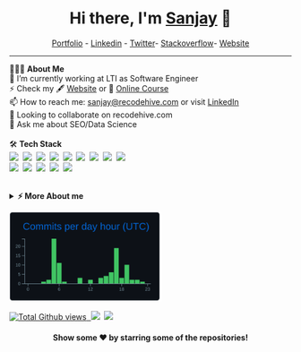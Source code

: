 <h1 align="center"> Hi there, I'm <a href="https://recodehive.com/sanjay">Sanjay</a> 👋</h1>

<p align="center">
  <a href="https://recodehive.com/sanjay">Portfolio</a> -
  <a href="https://www.linkedin.com/in/sanjay-k-v/">Linkedin</a> - 
  <a href="https://twitter.com/_sanjayviswa">Twitter</a>-
  <a href="https://stackoverflow.com/story/sanjaykv">Stackoverflow</a>-
  <a href="https://recodehive.com/">Website</a></p>

-----------------------------------------------------------
👨🏻‍💻 **About Me**<br>
🔭 I’m currently working at LTI as Software Engineer<br>
⚡ Check my 🖋 [Website](https://recodehive.com/) or 🌱 [Online Course](https://recodehive.com/linkedin-bootcamp/)<br>
📫 How to reach me: sanjay@recodehive.com or visit [LinkedIn](https://www.linkedin.com/in/sanjay-k-v/)<br>
👯 Looking to collaborate on recodehive.com<br>
💬 Ask me about SEO/Data Science<br><br>
<g-emoji class="g-emoji" alias="hammer_and_wrench" fallback-src="https://github.githubassets.com/images/icons/emoji/unicode/1f6e0.png">🛠</g-emoji> **Tech Stack**<br>
<img src="https://camo.githubusercontent.com/1d60a65352c961dc0bc3bfcddb926a34787b47ffced9bcadeaea32962297ef5a/68747470733a2f2f696d672e736869656c64732e696f2f62616467652f2d507974686f6e2d3035313232413f7374796c653d666c6174266c6f676f3d707974686f6e">&nbsp;&nbsp;<img src="https://camo.githubusercontent.com/923eea6a54760c8adc876b3afab4fec69342f619a1428b14d8ae211d2f7801cf/68747470733a2f2f696d672e736869656c64732e696f2f62616467652f2d4a6176612d3035313232413f7374796c653d666c6174266c6f676f3d4a617661266c6f676f436f6c6f723d464641353138">&nbsp;&nbsp;<img src="https://camo.githubusercontent.com/c8d13e1c596a6726b1da8475a9299fac133f95ef009083b48be01f975a44987e/68747470733a2f2f696d672e736869656c64732e696f2f62616467652f2d48544d4c2d3035313232413f7374796c653d666c6174266c6f676f3d48544d4c35">&nbsp;&nbsp;<img src="https://camo.githubusercontent.com/d738d76484d50c8345c2d01e39364b707285bc7936140858e7909dfe6424efb2/68747470733a2f2f696d672e736869656c64732e696f2f62616467652f2d4353532d3035313232413f7374796c653d666c6174266c6f676f3d43535333266c6f676f436f6c6f723d313537324236">&nbsp;&nbsp;<img src="https://camo.githubusercontent.com/202a58d250ff1d21ee70433e0070b55f8fed747f8883c1750742aa791b1ad871/68747470733a2f2f696d672e736869656c64732e696f2f62616467652f2d4769744875622d3035313232413f7374796c653d666c6174266c6f676f3d676974687562">&nbsp;&nbsp;<img src="https://camo.githubusercontent.com/1ca4fca85fcdf590edd7002c02ded299502daa79309d0656859b69d55a1c1fa9/68747470733a2f2f696d672e736869656c64732e696f2f62616467652f2d56697375616c25323053747564696f253230436f64652d3035313232413f7374796c653d666c6174266c6f676f3d76697375616c2d73747564696f2d636f6465266c6f676f436f6c6f723d303037414343">&nbsp;&nbsp;<img src="https://camo.githubusercontent.com/7eb560953a32bf5d3de69b6e630f9658e838e2be230ca782d2a9e37398cd7ad2/68747470733a2f2f696d672e736869656c64732e696f2f62616467652f2d706f73746d616e2d3035313232413f7374796c653d666c6174266c6f676f3d706f73746d616e">&nbsp;&nbsp;<img src="https://camo.githubusercontent.com/28bc820c28091eac5df50d78b4337db8cebe7960d808a89959fc32b6267b3f52/68747470733a2f2f696d672e736869656c64732e696f2f62616467652f2d416e64726f696453747564696f2d3035313232413f7374796c653d666c6174266c6f676f3d616e64726f6964">&nbsp;&nbsp;<img src="https://camo.githubusercontent.com/84e45116421c1fd3e5d2a4b7138507f289b8ab0f45888850537e7e782a490863/68747470733a2f2f696d672e736869656c64732e696f2f62616467652f436c6f7564666c6172652d3134313332313f7374796c653d666c6174266c6f676f3d436c6f7564666c617265"><br><img src="https://camo.githubusercontent.com/73e2ef0342c6296b78bc891fa8102b6929ef714105be6370a38a0acc5448a4d5/68747470733a2f2f696d672e736869656c64732e696f2f62616467652f4a7570797465722d3134313332313f7374796c653d666c6174266c6f676f3d4a757079746572">&nbsp;&nbsp;<img src="https://camo.githubusercontent.com/7f5f5a67a132a6139fa4a47402e97ae96467576b34c909056edfa2679cf76b45/68747470733a2f2f696d672e736869656c64732e696f2f62616467652f5375626c696d65546578742d3134313332313f7374796c653d666c6174266c6f676f3d5375626c696d652b54657874">&nbsp;&nbsp;<img src="https://camo.githubusercontent.com/9585ab7ff32ceb3abc545366bb3a4e06947aa1cc5dd34e2f4621ad800cffad3b/68747470733a2f2f696d672e736869656c64732e696f2f62616467652f4769742d3134313332313f7374796c653d666c6174266c6f676f3d476974">&nbsp;&nbsp;<img src="https://camo.githubusercontent.com/23a6a704644dce066f02f5be6e6787cb649262de49d6959f885d4f0756999e3a/68747470733a2f2f696d672e736869656c64732e696f2f62616467652f2d4c696e75782d3035313232413f7374796c653d666c6174266c6f676f3d6c696e7578">&nbsp;&nbsp;<img src="https://camo.githubusercontent.com/50d962717f50ee32a41bfaa6adf984b01db3b2f4cb6cf1c5bbdae9cdb90e318a/68747470733a2f2f696d672e736869656c64732e696f2f62616467652f2d57696e646f77732d3035313232413f7374796c653d666c6174266c6f676f3d77696e646f7773"><br><br>
<details>	
  <summary><b>⚡ More About me</b></summary>
<g-emoji class="g-emoji" alias="gear" fallback-src="https://github.githubassets.com/images/icons/emoji/unicode/2699.png">⚙️</g-emoji>  **GitHub Analytics**<br>
<a href="https://github.com/Sanjayviswa">
 
   <img height="160em" src="https://raw.githubusercontent.com/Sanjayviswa/github-card-template/master/profile-summary-card-output/github_dark/0-profile-details.svg" alt="Sanjay K V github stats" />
   <img height="160em" src="https://raw.githubusercontent.com/Sanjayviswa/github-card-template/master/profile-summary-card-output/github_dark/1-repos-per-language.svg" alt="Sanjay K V github stats" />
 <img height="160em" src="https://raw.githubusercontent.com/Sanjayviswa/github-card-template/master/profile-summary-card-output/github_dark/3-stats.svg" alt="Sanjay K V github stats" />
  <img height="160em" src="https://raw.githubusercontent.com/Sanjayviswa/github-card-template/master/profile-summary-card-output/github_dark/2-most-commit-language.svg" alt="Sanjay K V github stats" /></details>

   <img height="160em" src="https://raw.githubusercontent.com/Sanjayviswa/github-card-template/master/profile-summary-card-output/github_dark/4-productive-time.svg" /><br>
 <p align="left">  <img src="https://enct8yvqkgdbon1.m.pipedream.net" alt="Total Github views" />&nbsp;&nbsp;</a><a href="https://twitter.com/_sanjayviswa"><img src="https://img.shields.io/twitter/follow/_sanjayviswa?style=social"></a>&nbsp;&nbsp;<a href="https://www.youtube.com/channel/UCzyGIdENFVT36Yx4zTws4kw/?sub_confirmation=1"><img src="https://img.shields.io/youtube/channel/views/UCzyGIdENFVT36Yx4zTws4kw?style=social"></a></p>
<div align="center">

#### Show some ❤️ by starring some of the repositories!
</div>

